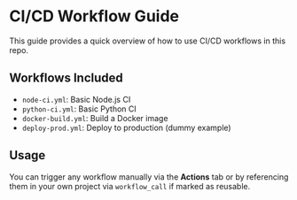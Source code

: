 # CI/CD Workflow Guide

This guide provides a quick overview of how to use CI/CD workflows in this repo.

## Workflows Included

- `node-ci.yml`: Basic Node.js CI
- `python-ci.yml`: Basic Python CI
- `docker-build.yml`: Build a Docker image
- `deploy-prod.yml`: Deploy to production (dummy example)

## Usage

You can trigger any workflow manually via the **Actions** tab or by referencing them in your own project via `workflow_call` if marked as reusable.
